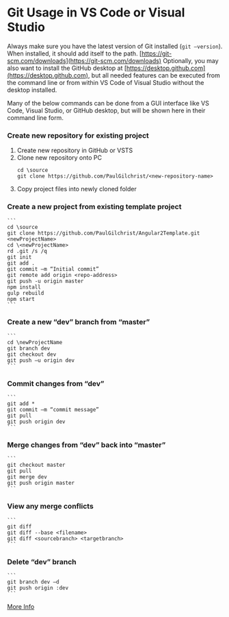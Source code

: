 # Git Usage in VS Code or Visual Studio

Always make sure you have the latest version of Git installed (```git –version```).  When installed, it should add itself to the path.
	[https://git-scm.com/downloads](https://git-scm.com/downloads)
Optionally, you may also want to install the GitHub desktop at [https://desktop.github.com](https://desktop.github.com), but all needed features can be executed from the command line or from within VS Code of Visual Studio without the desktop installed.

Many of the below commands can be done from a GUI interface like VS Code, Visual Studio, or GitHub desktop, but will be shown here in their command line form.

### Create new repository for existing project
1.	Create new repository in GitHub or VSTS
2.	Clone new repository onto PC
	```
	cd \source
	git clone https://github.com/PaulGilchrist/<new-repository-name>
	```
3.	Copy project files into newly cloned folder

### Create a new project from existing template project
	```
	cd \source
	git clone https://github.com/PaulGilchrist/Angular2Template.git <newProjectName>
	cd \<newProjectName>
	rd .git /s /q
	git init
	git add .
	git commit –m “Initial commit”
	git remote add origin <repo-address>
	git push -u origin master
	npm install
	gulp rebuild
	npm start
	```

### Create a new “dev” branch from “master”
	```
	cd \newProjectName
	git branch dev
	git checkout dev
	git push –u origin dev
	```

### Commit changes from “dev”
	```
	git add *
	git commit –m “commit message”
	git pull
	git push origin dev
	```

### Merge changes from “dev” back into “master”
	```
	git checkout master
	git pull
	git merge dev
	git push origin master
	```

### View any merge conflicts
	```
	git diff
	git diff --base <filename>
	git diff <sourcebranch> <targetbranch>
	```

### Delete “dev” branch
	```
	git branch dev –d
	git push origin :dev
	```

[More Info](https://confluence.atlassian.com/bitbucketserver/basic-git-commands-776639767.html)

